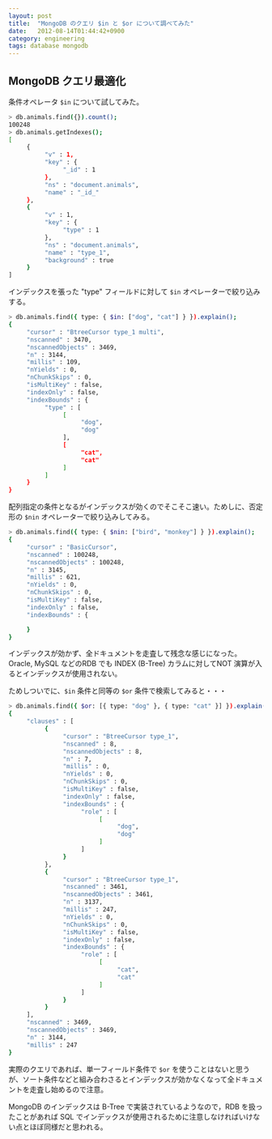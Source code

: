 ```yaml
---
layout: post
title:  "MongoDB のクエリ $in と $or について調べてみた"
date:   2012-08-14T01:44:42+0900
category: engineering
tags: database mongodb
---
```


## MongoDB クエリ最適化

条件オペレータ `$in` について試してみた。

```sh
> db.animals.find({}).count();
100248
> db.animals.getIndexes();
[
     {
          "v" : 1,
          "key" : {
               "_id" : 1
          },
          "ns" : "document.animals",
          "name" : "_id_"
     },
     {
          "v" : 1,
          "key" : {
               "type" : 1
          },
          "ns" : "document.animals",
          "name" : "type_1",
          "background" : true
     }
]
```

インデックスを張った "type" フィールドに対して `$in` オペレーターで絞り込みする。

```sh
> db.animals.find({ type: { $in: ["dog", "cat"] } }).explain();
{
     "cursor" : "BtreeCursor type_1 multi",
     "nscanned" : 3470,
     "nscannedObjects" : 3469,
     "n" : 3144,
     "millis" : 109,
     "nYields" : 0,
     "nChunkSkips" : 0,
     "isMultiKey" : false,
     "indexOnly" : false,
     "indexBounds" : {
          "type" : [
               [
                    "dog",
                    "dog"
               ],
               [
                    "cat",
                    "cat"
               ]
          ]
     }
}
```

配列指定の条件となるがインデックスが効くのでそこそこ速い。ためしに、否定形の `$nin` オペレーターで絞り込みしてみる。

```sh
> db.animals.find({ type: { $nin: ["bird", "monkey"] } }).explain();
{
     "cursor" : "BasicCursor",
     "nscanned" : 100248,
     "nscannedObjects" : 100248,
     "n" : 3145,
     "millis" : 621,
     "nYields" : 0,
     "nChunkSkips" : 0,
     "isMultiKey" : false,
     "indexOnly" : false,
     "indexBounds" : {

     }
}
```

インデックスが効かず、全ドキュメントを走査して残念な感じになった。Oracle, MySQL などのRDB でも INDEX (B-Tree) カラムに対してNOT 演算が入るとインデックスが使用されない。

ためしついでに、`$in` 条件と同等の `$or` 条件で検索してみると・・・

```sh
> db.animals.find({ $or: [{ type: "dog" }, { type: "cat" }] }).explain();
{
     "clauses" : [
          {
               "cursor" : "BtreeCursor type_1",
               "nscanned" : 8,
               "nscannedObjects" : 8,
               "n" : 7,
               "millis" : 0,
               "nYields" : 0,
               "nChunkSkips" : 0,
               "isMultiKey" : false,
               "indexOnly" : false,
               "indexBounds" : {
                    "role" : [
                         [
                              "dog",
                              "dog"
                         ]
                    ]
               }
          },
          {
               "cursor" : "BtreeCursor type_1",
               "nscanned" : 3461,
               "nscannedObjects" : 3461,
               "n" : 3137,
               "millis" : 247,
               "nYields" : 0,
               "nChunkSkips" : 0,
               "isMultiKey" : false,
               "indexOnly" : false,
               "indexBounds" : {
                    "role" : [
                         [
                              "cat",
                              "cat"
                         ]
                    ]
               }
          }
     ],
     "nscanned" : 3469,
     "nscannedObjects" : 3469,
     "n" : 3144,
     "millis" : 247
}
```

実際のクエリであれば、単一フィールド条件で `$or` を使うことはないと思うが、ソート条件などと組み合わさるとインデックスが効かなくなって全ドキュメントを走査し始めるので注意。

MongoDB のインデックスは B-Tree で実装されているようなので，RDB を扱ったことがあれば SQL でインデックスが使用されるために注意しなければいけない点とほぼ同様だと思われる。
